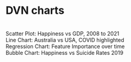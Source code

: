 # DVN charts
<br> Scatter Plot: Happiness vs GDP, 2008 to 2021 
<br> Line Chart: Australia vs USA, COVID highlighted
<br> Regression Chart: Feature Importance over time 
<br> Bubble Chart: Happiness vs Suicide Rates 2019
